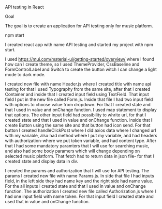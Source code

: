 API testing in React

Goal

The goal is to create an application for API testing only for music platform.

npm start

I created react app with name API testing and started my project with npm start.

I used https://mui.com/material-ui/getting-started/overview/ where I found how can I create theme, so I used ThemeProvider, CssBaseline and FormControlLabel and Switch to create the button witch I can change a light mode to dark mode.

I created new file with name Header.js where I created title with name api testing for that I used Typography from the same site, after that I created Container and inside that I created input field using TextField. That input field I put in the new file called Form.js. Inside that file I had two input field with options to choose value from dropdown. For that I created state and that I used in value and onChange function. I used map statement to display that options. The other input field had possibility to whrite url, for that I created state and that I used in value and onChange function. 
Inside that I create Button using the same site and that button had icon send. For that button I created handleClickPost where I did axios data where I changed url with my variable, also had method where I put my variable, and had headers with authorization-where we put token variable, and had content type. After  that I had some mandatory paramters that I will use for searching music, and also had some body paramers which will change depending on selected music platform. That fetch had to return data in json file- for that I created state and display data in div.

I created the params and authorization that I will use for API testing. The params I created new file with name Params.js. In side that file I had inputs field, in the left side they had name key and the right side had name value. For the all inputs I created state and that I used in value and onChange function. The authorization I created new file called Authorization.js where I had one input field with name token. For that input field I created state and used that in value and onChange function.